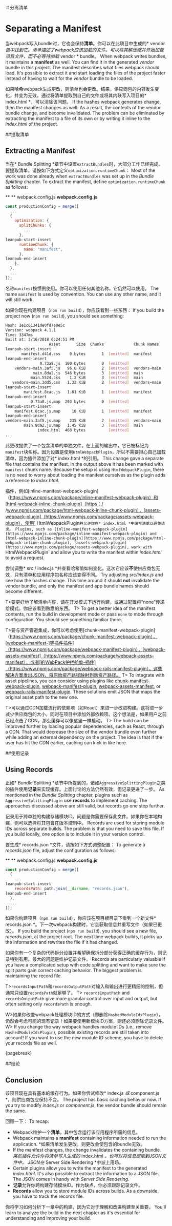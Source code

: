＃分离清单
# Separating a Manifest

当webpack写入bundle时，它也会保持**清单**。你可以在此项目中生成的* vendor *包中找到它。清单描述了webpack应该加载的文件。可以将其解压缩并开始加载项目文件，而不必等待加载* vendor * bundle。
When webpack writes bundles, it maintains a **manifest** as well. You can find it in the generated *vendor* bundle in this project. The manifest describes what files webpack should load. It's possible to extract it and start loading the files of the project faster instead of having to wait for the *vendor* bundle to be loaded.

如果哈希webpack生成更改，则清单也会更改。结果，供应商包的内容发生变化，并变为无效。通过将清单提取到自己的文件或将其内联写入项目的* index.html *，可以消除该问题。
If the hashes webpack generates change, then the manifest changes as well. As a result, the contents of the vendor bundle change, and become invalidated. The problem can be eliminated by extracting the manifest to a file of its own or by writing it inline to the *index.html* of the project.

##提取清单
## Extracting a Manifest

当在* Bundle Splitting *章节中设置`extractBundles`时，大部分工作已经完成。要提取清单，请按如下方式定义`optimization.runtimeChunk`：
Most of the work was done already when `extractBundles` was set up in the *Bundle Splitting* chapter. To extract the manifest, define `optimization.runtimeChunk` as follows:

** ** webpack.config.js
**webpack.config.js**

```javascript
const productionConfig = merge([
  ...
  {
    optimization: {
      splitChunks: {
        ...
      },
leanpub-start-insert
      runtimeChunk: {
        name: "manifest",
      },
leanpub-end-insert
    },
  },
  ...
]);
```

名称`manifest`按惯例使用。你可以使用任何其他名称，它仍然可以使用。
The name `manifest` is used by convention. You can use any other name, and it will still work.

如果你现在构建项目（`npm run build`），你应该看到一些东西：
If you build the project now (`npm run build`), you should see something:

```bash
Hash: 2e1c61341de0fd7e0e5c
Version: webpack 4.1.1
Time: 3347ms
Built at: 3/16/2018 6:24:51 PM
                   Asset       Size  Chunks             Chunk Names
leanpub-start-insert
       manifest.d41d.css    0 bytes       1  [emitted]  manifest
leanpub-end-insert
               0.73a8.js  160 bytes       0  [emitted]
    vendors~main.3af5.js   96.8 KiB       2  [emitted]  vendors~main
            main.8da2.js  546 bytes       3  [emitted]  main
           main.5524.css    1.2 KiB       3  [emitted]  main
   vendors~main.3dd5.css   1.32 KiB       2  [emitted]  vendors~main
leanpub-start-insert
        manifest.8cac.js   1.81 KiB       1  [emitted]  manifest
leanpub-end-insert
           0.73a8.js.map  203 bytes       0  [emitted]
leanpub-start-insert
    manifest.8cac.js.map     10 KiB       1  [emitted]  manifest
leanpub-end-insert
vendors~main.3af5.js.map    235 KiB       2  [emitted]  vendors~main
        main.8da2.js.map   1.45 KiB       3  [emitted]  main
              index.html  460 bytes          [emitted]
...
```

此更改提供了一个包含清单的单独文件。在上面的输出中，它已被标记为`manifest`块名称。因为设置是使用`HtmlWebpackPlugin`，所以不需要担心自己加载清单，因为插件添加了对* index.html *的引用。
This change gave a separate file that contains the manifest. In the output above it has been marked with `manifest` chunk name. Because the setup is using `HtmlWebpackPlugin`, there is no need to worry about loading the manifest ourselves as the plugin adds a reference to *index.html*.

插件，例如[inline-manifest-webpack-plugin]（https://www.npmjs.com/package/inline-manifest-webpack-plugin）和[html-webpack-inline-chunk-plugin]（https：/ /www.npmjs.com/package/html-webpack-inline-chunk-plugin），[assets-webpack-plugin]（https://www.npmjs.com/package/assets-webpack-plugin），使用` HtmlWebpackPlugin`并允许你在* index.html *中编写清单以避免请求。
Plugins, such as [inline-manifest-webpack-plugin](https://www.npmjs.com/package/inline-manifest-webpack-plugin) and [html-webpack-inline-chunk-plugin](https://www.npmjs.com/package/html-webpack-inline-chunk-plugin), [assets-webpack-plugin](https://www.npmjs.com/package/assets-webpack-plugin), work with `HtmlWebpackPlugin` and allow you to write the manifest within *index.html* to avoid a request.

尝试调整* src / index.js *并查看哈希值如何变化。这次它应该**不**使供应商包无效，只有清单和应用程序包名称应该变得不同。
Try adjusting *src/index.js* and see how the hashes change. This time around it should **not** invalidate the vendor bundle, and only the manifest and app bundle names should become different.

T>要更好地了解清单内容，请在开发模式下运行构建，或通过配置将“none”传递给模式。你应该看到熟悉的东西。
T> To get a better idea of the manifest contents, run the build in development mode or pass `none` to mode through configuration. You should see something familiar there.

T>要与资产管道集成，你可以考虑使用[chunk-manifest-webpack-plugin]（https://www.npmjs.com/package/chunk-manifest-webpack-plugin），[webpack-manifest-]等插件插件]（https://www.npmjs.com/package/webpack-manifest-plugin），[webpack-assets-manifest]（https://www.npmjs.com/package/webpack-assets-manifest），或者[的WebPack护栏舱单-插件]（https://www.npmjs.com/package/webpack-rails-manifest-plugin）。这些解决方案发出JSON，将原始资产路径映射到新资产路径。
T> To integrate with asset pipelines, you can consider using plugins like [chunk-manifest-webpack-plugin](https://www.npmjs.com/package/chunk-manifest-webpack-plugin), [webpack-manifest-plugin](https://www.npmjs.com/package/webpack-manifest-plugin), [webpack-assets-manifest](https://www.npmjs.com/package/webpack-assets-manifest), or [webpack-rails-manifest-plugin](https://www.npmjs.com/package/webpack-rails-manifest-plugin). These solutions emit JSON that maps the original asset path to the new one.

T>可以通过CDN加载流行的依赖项（如React）来进一步改进构建。这将进一步减少供应商包的大小，同时在项目中添加外部依赖项。这个想法是，如果用户之前已经点击了CDN，那么缓存可以像这里一样启动。
T> The build can be improved further by loading popular dependencies, such as React, through a CDN. That would decrease the size of the vendor bundle even further while adding an external dependency on the project. The idea is that if the user has hit the CDN earlier, caching can kick in like here.

##使用记录
## Using Records

正如* Bundle Splitting *章节中所提到的，诸如`AggressiveSplittingPlugin`之类的插件使用**记录**来实现缓存。上面讨论的方法仍然有效，但记录更进了一步。
As mentioned in the *Bundle Splitting* chapter, plugins such as `AggressiveSplittingPlugin` use **records** to implement caching. The approaches discussed above are still valid, but records go one step further.

记录用于跨单独的构建存储模块ID。问题是你需要保存此文件。如果你在本地构建，则可以选择将其包含在版本控制中。
Records are used for storing module IDs across separate builds. The problem is that you need to save this file. If you build locally, one option is to include it in your version control.

要生成* records.json *文件，请按如下方式调整配置：
To generate a *records.json* file, adjust the configuration as follows:

** ** webpack.config.js
**webpack.config.js**

```javascript
const productionConfig = merge([
  {
    ...
leanpub-start-insert
    recordsPath: path.join(__dirname, "records.json"),
leanpub-end-insert
  },
  ...
]);
```

如果你构建项目（`npm run build`），你应该在项目根目录下看到一个新文件* records.json *。下一次webpack构建时，它会获取信息并重写文件（如果已更改）。
If you build the project (`npm run build`), you should see a new file, *records.json*, at the project root. The next time webpack builds, it picks up the information and rewrites the file if it has changed.

如果你有一个复杂的代码拆分设置并希望确保拆分部分获得正确的缓存行为，则记录特别有用。最大的问题是维护记录文件。
Records are particularly valuable if you have a complicated setup with code splitting and want to make sure the split parts gain correct caching behavior. The biggest problem is maintaining the record file.

T>`recordsInputPath`和`recordsOutputPath`对输入和输出进行更精细的控制，但通常只设置`recordsPath`就足够了。
T> `recordsInputPath` and `recordsOutputPath` give more granular control over input and output, but often setting only `recordsPath` is enough.

W>如果你改变webpack处理模块ID的方式（即删除`HashedModuleIdsPlugin`），仍然会考虑可能的现有记录！如果要使用新模块ID方案，则还必须删除记录文件。
W> If you change the way webpack handles module IDs (i.e., remove `HashedModuleIdsPlugin`), possible existing records are still taken into account! If you want to use the new module ID scheme, you have to delete your records file as well.

{pagebreak}

##结论
## Conclusion

该项目现在具有基本的缓存行为。如果你尝试修改* index.js *或* component.js *，则供应商包应保持不变。
The project has basic caching behavior now. If you try to modify *index.js* or *component.js*, the vendor bundle should remain the same.

回顾一下：
To recap:

* Webpack维护一个**清单**，其中包含运行该应用程序所需的信息。
* Webpack maintains a **manifest** containing information needed to run the application.
*如果清单发生更改，则更改会使包含的bundle无效。
* If the manifest changes, the change invalidates the containing bundle.
*某些插件允许你将清单写入生成的* index.html *。也可以将信息提取到JSON文件中。 JSON在* Server Side Rendering *中派上用场。
* Certain plugins allow you to write the manifest to the generated *index.html*. It's also possible to extract the information to a JSON file. The JSON comes in handy with *Server Side Rendering*.
* **记录**允许你跨构建存储模块ID。作为缺点，你必须跟踪记录文件。
* **Records** allow you to store module IDs across builds. As a downside, you have to track the records file.

你将学习如何分析下一章中的构建，因为它对于理解和改进构建至关重要。
You'll learn to analyze the build in the next chapter as it's essential for understanding and improving your build.

